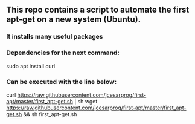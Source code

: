 ## This repo contains a script to automate the first apt-get on a new system (Ubuntu).
### It installs many useful packages

### Dependencies for the next command:
sudo apt install curl

### Can be executed with the line below:
curl https://raw.githubusercontent.com/jcesarprog/first-apt/master/first_apt-get.sh | sh
wget https://raw.githubusercontent.com/jcesarprog/first-apt/master/first_apt-get.sh && sh first_apt-get.sh
